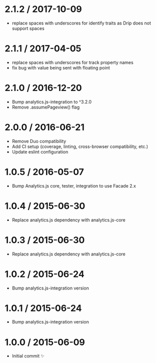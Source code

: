 
2.1.2 / 2017-10-09
==================

  * replace spaces with underscores for identify traits as Drip does not support spaces

2.1.1 / 2017-04-05
==================

  * replace spaces with underscores for track property names
  * fix bug with value being sent with floating point

2.1.0 / 2016-12-20
==================

  * Bump analytics.js-integration to ^3.2.0
  * Remove .assumePageview() flag

2.0.0 / 2016-06-21
==================

  * Remove Duo compatibility
  * Add CI setup (coverage, linting, cross-browser compatibility, etc.)
  * Update eslint configuration

1.0.5 / 2016-05-07
==================

  * Bump Analytics.js core, tester, integration to use Facade 2.x

1.0.4 / 2015-06-30
==================

  * Replace analytics.js dependency with analytics.js-core

1.0.3 / 2015-06-30
==================

  * Replace analytics.js dependency with analytics.js-core

1.0.2 / 2015-06-24
==================

  * Bump analytics.js-integration version

1.0.1 / 2015-06-24
==================

  * Bump analytics.js-integration version

1.0.0 / 2015-06-09
==================

  * Initial commit :sparkles:

